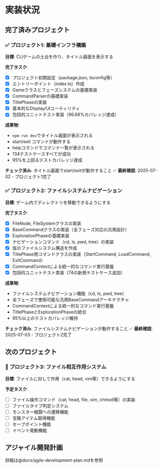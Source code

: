 # 実装状況

## 完了済みプロジェクト

### ✅ プロジェクト1: 基礎インフラ構築
**目標**: CLIゲームの土台を作り、タイトル画面を表示する

**完了タスク**:
- [x] プロジェクト初期設定（package.json, tsconfig等）
- [x] エントリーポイント（index.ts）作成
- [x] Gameクラスとフェーズシステムの基礎実装
- [x] CommandParserの基礎実装
- [x] TitlePhaseの実装
- [x] 基本的なDisplay/UIユーティリティ
- [x] 包括的ユニットテスト実装（96.68%カバレッジ達成）

**成果物**: 
- `npm run dev`でタイトル画面が表示される
- start/exit コマンドが動作する
- helpコマンドでコマンド一覧が表示される
- 134テストケースすべてが成功
- 95%を上回るテストカバレッジ達成

**チェック済み**: タイトル画面でstart/exitが動作すること ✅
**最終確認**: 2025-07-02 - プロジェクト1完了

### ✅ プロジェクト2: ファイルシステムナビゲーション
**目標**: ゲーム内でディレクトリを移動できるようにする

**完了タスク**:
- [x] FileNode, FileSystemクラスの実装
- [x] BaseCommandクラスの実装（全フェーズ対応の汎用設計）
- [x] ExplorationPhaseの基礎実装
- [x] ナビゲーションコマンド（cd, ls, pwd, tree）の実装
- [x] 仮のファイルシステム構造を作成
- [x] TitlePhase用コマンドクラスの実装（StartCommand, LoadCommand, ExitCommand）
- [x] CommandContextによる統一的なコマンド実行基盤
- [x] 包括的ユニットテスト実装（74の新規テストケース追加）

**成果物**: 
- ファイルシステムナビゲーション機能（cd, ls, pwd, tree）
- 全フェーズで使用可能な汎用BaseCommandアーキテクチャ
- CommandContextによる統一的なコマンド実行基盤
- TitlePhaseとExplorationPhaseの統合
- 95%以上のテストカバレッジ維持

**チェック済み**: ファイルシステムナビゲーションが動作すること ✅
**最終確認**: 2025-07-03 - プロジェクト2完了

## 次のプロジェクト

### 📁 プロジェクト3: ファイル相互作用システム
**目標**: ファイルに対して作用（cat, head, vim等）できるようにする

**予定タスク**:
- [ ] ファイル操作コマンド（cat, head, file, vim, chmod等）の実装
- [ ] ファイルタイプ判定システム
- [ ] モンスター戦闘への遷移機能
- [ ] 宝箱アイテム取得機能
- [ ] セーブポイント機能
- [ ] イベント発動機能

## アジャイル開発計画
詳細は@docs/agile-development-plan.mdを参照
